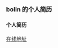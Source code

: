 ### bolin 的个人简历

#### 个人简历
[在线地址](https://bolin-zhao.github.io/bolin.resume.github.io/index.html)


